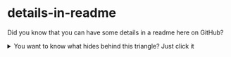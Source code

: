 # details-in-readme
Did you know that you can have some details in a readme here on GitHub?

<details>
  <summary>You want to know what hides behind this triangle? Just click it</summary>
  <p>Aweseom isnt it? Just add a little HTML to your README like <a href="https://raw.githubusercontent.com/fabianmoronzirfas/details-in-readme/master/README.md">this-></a></p>
</details>

